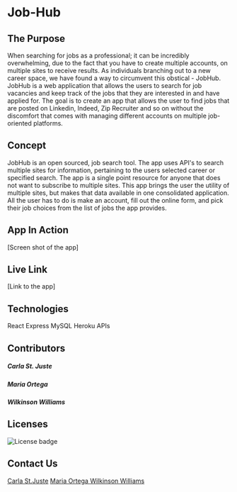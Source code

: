 # Job-Hub

## The Purpose

When searching for jobs as a professional; it can be incredibly overwhelming, due to the fact that you have to create multiple accounts, on multiple sites to receive results. As individuals branching out to a new career space, we have found a way to circumvent this obstical - JobHub. JobHub is a web application that allows the users to search for job vacancies and keep track of the jobs that they are interested in and have applied for. The goal is to create an app that allows the user to find jobs that are posted on Linkedin, Indeed, Zip Recruiter and so on without the discomfort that comes with managing different accounts on multiple job-oriented
platforms.


## Concept

JobHub is an open sourced, job search tool. The app uses API's to search multiple sites for information, pertaining to the users selected career or specified search. The app is a single point resource for anyone that does not want to subscribe to multiple sites. This app brings the user the utility of multiple sites, but makes that data available in one consolidated application. All the user has to do is make an account, fill out the online form, and pick their job choices from the list of jobs the app provides.

## App In Action

[Screen shot of the app]

## Live Link

[Link to the app]

## Technologies

 React
 Express
 MySQL
 Heroku
 APIs

## Contributors

##### Carla St. Juste
##### Maria Ortega
##### Wilkinson Williams

## Licenses

 ![License badge](https://img.shields.io/badge/License-MIT-green)

## Contact Us

 <a href="mailto:carlastjuste@gmail.com"> Carla St.Juste</a>
 <a href="mailto:mariaortegapb@gmail.com"> Maria Ortega </a>
 <a href="mailto:srawilkinsonwilliams@yahoo.com"> Wilkinson Williams </a>







